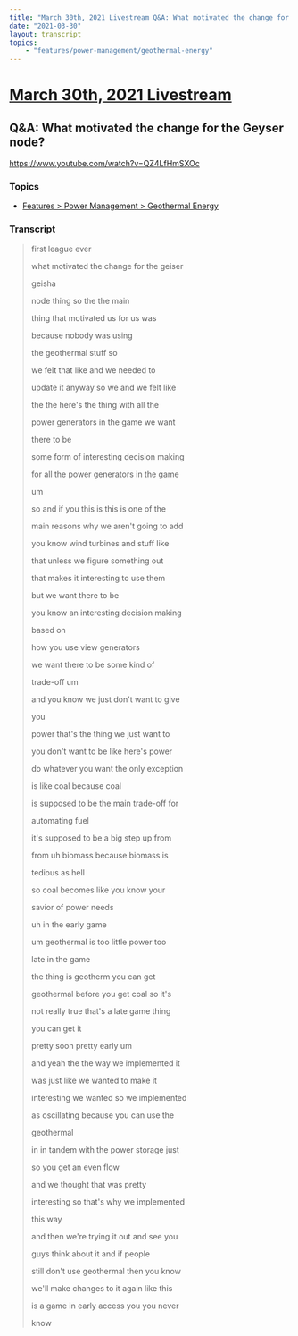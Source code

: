 ```yaml
---
title: "March 30th, 2021 Livestream Q&A: What motivated the change for the Geyser node?"
date: "2021-03-30"
layout: transcript
topics:
    - "features/power-management/geothermal-energy"
---
```

# [March 30th, 2021 Livestream](../2021-03-30.md)
## Q&A: What motivated the change for the Geyser node?
https://www.youtube.com/watch?v=QZ4LfHmSXOc

### Topics
* [Features > Power Management > Geothermal Energy](../topics/features/power-management/geothermal-energy.md)

### Transcript

> first league ever
>
> what motivated the change for the geiser
>
> geisha
>
> node thing so the the main
>
> thing that motivated us for us was
>
> because nobody was using
>
> the geothermal stuff so
>
> we felt that like and we needed to
>
> update it anyway so we and we felt like
>
> the the here's the thing with all the
>
> power generators in the game we want
>
> there to be
>
> some form of interesting decision making
>
> for all the power generators in the game
>
> um
>
> so and if you this is this is one of the
>
> main reasons why we aren't going to add
>
> you know wind turbines and stuff like
>
> that unless we figure something out
>
> that makes it interesting to use them
>
> but we want there to be
>
> you know an interesting decision making
>
> based on
>
> how you use view generators
>
> we want there to be some kind of
>
> trade-off um
>
> and you know we just don't want to give
>
> you
>
> power that's the thing we just want to
>
> you don't want to be like here's power
>
> do whatever you want the only exception
>
> is like coal because coal
>
> is supposed to be the main trade-off for
>
> automating fuel
>
> it's supposed to be a big step up from
>
> from uh biomass because biomass is
>
> tedious as hell
>
> so coal becomes like you know your
>
> savior of power needs
>
> uh in the early game
>
> um geothermal is too little power too
>
> late in the game
>
> the thing is geotherm you can get
>
> geothermal before you get coal so it's
>
> not really true that's a late game thing
>
> you can get it
>
> pretty soon pretty early um
>
> and yeah the the way we implemented it
>
> was just like we wanted to make it
>
> interesting we wanted so we implemented
>
> as oscillating because you can use the
>
> geothermal
>
> in in tandem with the power storage just
>
> so you get an even flow
>
> and we thought that was pretty
>
> interesting so that's why we implemented
>
> this way
>
> and then we're trying it out and see you
>
> guys think about it and if people
>
> still don't use geothermal then you know
>
> we'll make changes to it again like this
>
> is a game in early access you you never
>
> know

